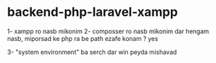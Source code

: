 # backend-php-laravel-xampp

1- xampp ro nasb mikonim 
2- composser ro nasb mikonim dar hengam nasb, miporsad ke php ra be path ezafe konam ? yes 

3- "system environment" ba serch dar win peyda mishavad 
